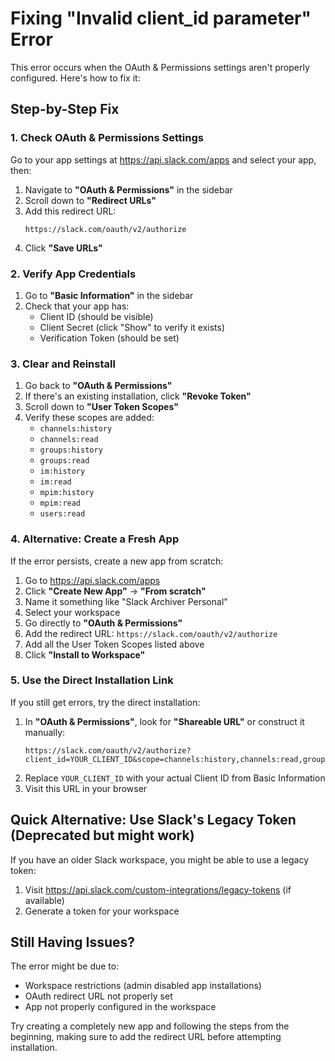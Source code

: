 # Fixing "Invalid client_id parameter" Error

This error occurs when the OAuth & Permissions settings aren't properly configured. Here's how to fix it:

## Step-by-Step Fix

### 1. Check OAuth & Permissions Settings

Go to your app settings at https://api.slack.com/apps and select your app, then:

1. Navigate to **"OAuth & Permissions"** in the sidebar
2. Scroll down to **"Redirect URLs"**
3. Add this redirect URL:
   ```
   https://slack.com/oauth/v2/authorize
   ```
4. Click **"Save URLs"**

### 2. Verify App Credentials

1. Go to **"Basic Information"** in the sidebar
2. Check that your app has:
   - Client ID (should be visible)
   - Client Secret (click "Show" to verify it exists)
   - Verification Token (should be set)

### 3. Clear and Reinstall

1. Go back to **"OAuth & Permissions"**
2. If there's an existing installation, click **"Revoke Token"**
3. Scroll down to **"User Token Scopes"**
4. Verify these scopes are added:
   - `channels:history`
   - `channels:read`
   - `groups:history`
   - `groups:read`
   - `im:history`
   - `im:read`
   - `mpim:history`
   - `mpim:read`
   - `users:read`

### 4. Alternative: Create a Fresh App

If the error persists, create a new app from scratch:

1. Go to https://api.slack.com/apps
2. Click **"Create New App"** → **"From scratch"**
3. Name it something like "Slack Archiver Personal"
4. Select your workspace
5. Go directly to **"OAuth & Permissions"**
6. Add the redirect URL: `https://slack.com/oauth/v2/authorize`
7. Add all the User Token Scopes listed above
8. Click **"Install to Workspace"**

### 5. Use the Direct Installation Link

If you still get errors, try the direct installation:

1. In **"OAuth & Permissions"**, look for **"Shareable URL"** or construct it manually:
   ```
   https://slack.com/oauth/v2/authorize?client_id=YOUR_CLIENT_ID&scope=channels:history,channels:read,groups:history,groups:read,im:history,im:read,mpim:history,mpim:read,users:read&user_scope=channels:history,channels:read,groups:history,groups:read,im:history,im:read,mpim:history,mpim:read,users:read
   ```
2. Replace `YOUR_CLIENT_ID` with your actual Client ID from Basic Information
3. Visit this URL in your browser

## Quick Alternative: Use Slack's Legacy Token (Deprecated but might work)

If you have an older Slack workspace, you might be able to use a legacy token:
1. Visit https://api.slack.com/custom-integrations/legacy-tokens (if available)
2. Generate a token for your workspace

## Still Having Issues?

The error might be due to:
- Workspace restrictions (admin disabled app installations)
- OAuth redirect URL not properly set
- App not properly configured in the workspace

Try creating a completely new app and following the steps from the beginning, making sure to add the redirect URL before attempting installation.